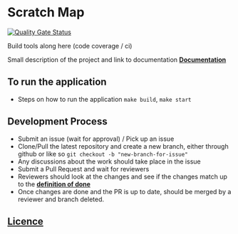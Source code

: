 
# Scratch Map

[![Quality Gate Status](https://sonarcloud.io/api/project_badges/measure?project=scratch-map_scratch-map&metric=alert_status)](https://sonarcloud.io/dashboard?id=scratch-map_scratch-map)

Build tools along here (code coverage / ci)

Small description of the project and link to documentation
**[Documentation](https://github.com/dcdarrell9/scratch-map/blob/master/docs/index.md)**

## To run the application

- Steps on how to run the application `make build`, `make start`

## Development Process

- Submit an issue (wait for approval) / Pick up an issue
- Clone/Pull the latest repository and create a new branch, either through github or like so `git checkout -b "new-branch-for-issue"`
- Any discussions about the work should take place in the issue
- Submit a Pull Request and wait for reviewers
- Reviewers should look at the changes and see if the changes match up to the **[definition of done](https://github.com/dcdarrell9/scratch-map/blob/master/docs/project_info/definitions.md)**
- Once changes are done and the PR is up to date, should be merged by a reviewer and branch deleted.

## **[Licence](https://github.com/dcdarrell9/scratch-map/blob/master/docs/app_info/design/license.md)**
